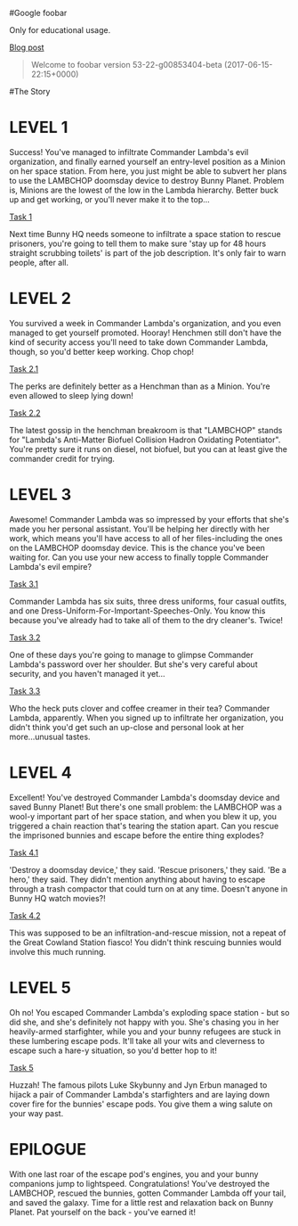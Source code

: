 #Google foobar

Only for educational usage.

[Blog post]()

> Welcome to foobar version 53-22-g00853404-beta (2017-06-15-22:15+0000)

#The Story

LEVEL 1
======= 

Success! You've managed to infiltrate Commander Lambda's evil organization, and finally earned yourself an entry-level position as a Minion on her space station. From here, you just might be able to subvert her plans to use the LAMBCHOP doomsday device to destroy Bunny Planet. Problem is, Minions are the lowest of the low in the Lambda hierarchy. Better buck up and get working, or you'll never make it to the top...

[Task 1]()

Next time Bunny HQ needs someone to infiltrate a space station to rescue prisoners, you're going to tell them to make sure 'stay up for 48 hours straight scrubbing toilets' is part of the job description. It's only fair to warn people, after all.

LEVEL 2
======= 

You survived a week in Commander Lambda's organization, and you even managed to get yourself promoted. Hooray! Henchmen still don't have the kind of security access you'll need to take down Commander Lambda, though, so you'd better keep working. Chop chop!

[Task 2.1]()

The perks are definitely better as a Henchman than as a Minion. You're even allowed to sleep lying down!

[Task 2.2]()

The latest gossip in the henchman breakroom is that "LAMBCHOP" stands for "Lambda's Anti-Matter Biofuel Collision Hadron Oxidating Potentiator". You're pretty sure it runs on diesel, not biofuel, but you can at least give the commander credit for trying.

LEVEL 3
======= 

Awesome! Commander Lambda was so impressed by your efforts that she's made you her personal assistant. You'll be helping her directly with her work, which means you'll have access to all of her files-including the ones on the LAMBCHOP doomsday device. This is the chance you've been waiting for. Can you use your new access to finally topple Commander Lambda's evil empire?

[Task 3.1]()

Commander Lambda has six suits, three dress uniforms, four casual outfits, and one Dress-Uniform-For-Important-Speeches-Only. You know this because you've already had to take all of them to the dry cleaner's. Twice!

[Task 3.2]()

One of these days you're going to manage to glimpse Commander Lambda's password over her shoulder. But she's very careful about security, and you haven't managed it yet...

[Task 3.3]()

Who the heck puts clover and coffee creamer in their tea? Commander Lambda, apparently. When you signed up to infiltrate her organization, you didn't think you'd get such an up-close and personal look at her more...unusual tastes.

LEVEL 4
======= 

Excellent! You've destroyed Commander Lambda's doomsday device and saved Bunny Planet! But there's one small problem: the LAMBCHOP was a wool-y important part of her space station, and when you blew it up, you triggered a chain reaction that's tearing the station apart. Can you rescue the imprisoned bunnies and escape before the entire thing explodes?

[Task 4.1]()

'Destroy a doomsday device,' they said. 'Rescue prisoners,' they said. 'Be a hero,' they said. They didn't mention anything about having to escape through a trash compactor that could turn on at any time. Doesn't anyone in Bunny HQ watch movies?!

[Task 4.2]()

This was supposed to be an infiltration-and-rescue mission, not a repeat of the Great Cowland Station fiasco! You didn't think rescuing bunnies would involve this much running.

LEVEL 5
======= 

Oh no! You escaped Commander Lambda's exploding space station - but so did she, and she's definitely not happy with you. She's chasing you in her heavily-armed starfighter, while you and your bunny refugees are stuck in these lumbering escape pods. It'll take all your wits and cleverness to escape such a hare-y situation, so you'd better hop to it!

[Task 5]()

Huzzah! The famous pilots Luke Skybunny and Jyn Erbun managed to hijack a pair of Commander Lambda's starfighters and are laying down cover fire for the bunnies' escape pods. You give them a wing salute on your way past.

EPILOGUE
======== 

With one last roar of the escape pod's engines, you and your bunny companions jump to lightspeed. Congratulations! You've destroyed the LAMBCHOP, rescued the bunnies, gotten Commander Lambda off your tail, and saved the galaxy. Time for a little rest and relaxation back on Bunny Planet. Pat yourself on the back - you've earned it!